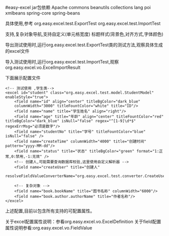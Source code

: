 #easy-excel
jar包依赖
Apache commons 
beanutils
collections
lang
poi
xmlbeans
spring-core
spring-beans

具体使用,参考
org.easy.excel.test.ExportTest
org.easy.excel.test.ImportTest

支持,复杂对象导航,支持自定义(单元格宽度)
标题样式(背景色,对齐方式,字体颜色)

导出测试使用时,运行org.easy.excel.test.ExportTest类的测试方法,观察具体生成的excel文件

导入测试使用时,运行org.easy.excel.test.ImportTest,观察org.easy.excel.vo.ExcelImportResult

下面展示配置文件

<?xml version="1.0" encoding="UTF-8"?>
<excels>
	<!-- excel标签参看:ExcelDefinition,Field标签参看:FieldValue -->
	
	<!-- 测试使用 ,学生类-->
	<excel id="student" class="org.easy.excel.test.model.StudentModel" enableStyle="true">
		<field name="id" align="center" titleBgColor="dark_blue"
		columnWidth="3000" titleFountColor="white" title="ID"/>
		<field name="name" title="学生姓名" align="right"/>
		<field name="age" title="年龄" align="center" titleFountColor="red" titleBgColor="dark_blue" isNull="false" regex="^[1-9]\d*$" regexErrMsg="必须是数字"/>
		<field name="studentNo" title="学号" titleFountColor="blue" isNull="false" />
		<field name="createTime" columnWidth="4000" title="创建时间" pattern="yyyy-MM-dd"/>
		<field name="status" title="状态" titleBgColor="green" format="1:正常,0:禁用,-1:无效" />
		<!-- 创建人,可能需要查询数据库校验,这里使用自定义解析器 -->
		<field name="createUser" title="创建人" 
		resolveFieldValueConverterName="org.easy.excel.test.converter.CreateUserFieldValueConverter"/>
		
		<!-- 复杂对象 -->
		<field name="book.bookName" title="图书名称" columnWidth="6000"/>
		<field name="book.author.authorName" title="作者名称"/>
	</excel>
	
</excels>

上述配置,目前以包含所有支持的可配置属性。

关于excel配置属性说明：参看org.easy.excel.vo.ExcelDefinition
关于field配置属性说明参看:org.easy.excel.vo.FieldValue

